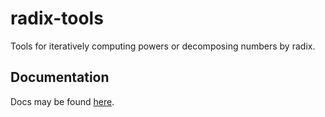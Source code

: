 # radix-tools
Tools for iteratively computing powers or decomposing numbers by radix.

## Documentation
Docs may be found [here](https://docs.rs/radix-tools).
